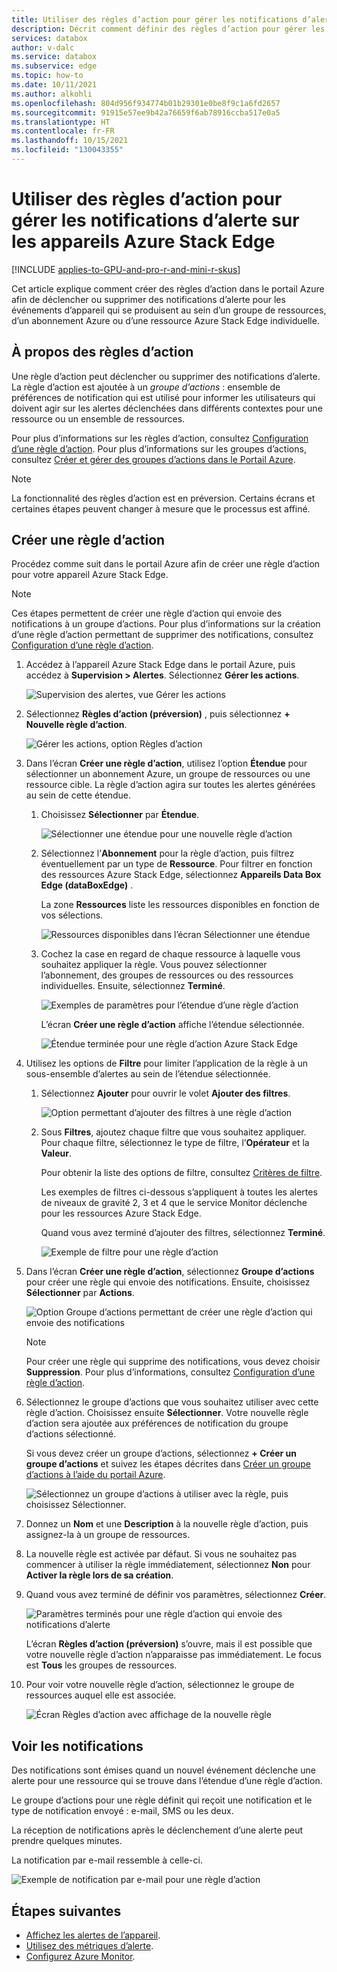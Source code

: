 ```yaml
---
title: Utiliser des règles d’action pour gérer les notifications d’alerte sur les appareils Azure Stack Edge | Microsoft Docs
description: Décrit comment définir des règles d’action pour gérer les notifications d’alerte pour les appareils Azure Stack Edge dans le portail Azure.
services: databox
author: v-dalc
ms.service: databox
ms.subservice: edge
ms.topic: how-to
ms.date: 10/11/2021
ms.author: alkohli
ms.openlocfilehash: 804d956f934774b01b29301e0be8f9c1a6fd2657
ms.sourcegitcommit: 91915e57ee9b42a76659f6ab78916ccba517e0a5
ms.translationtype: HT
ms.contentlocale: fr-FR
ms.lasthandoff: 10/15/2021
ms.locfileid: "130043355"
---
```

# <a name="use-action-rules-to-manage-alert-notifications-on-azure-stack-edge-devices"></a>Utiliser des règles d’action pour gérer les notifications d’alerte sur les appareils Azure Stack Edge

[!INCLUDE [applies-to-GPU-and-pro-r-and-mini-r-skus](../../includes/azure-stack-edge-applies-to-gpu-pro-r-mini-r-sku.md)]

Cet article explique comment créer des règles d’action dans le portail Azure afin de déclencher ou supprimer des notifications d’alerte pour les événements d’appareil qui se produisent au sein d’un groupe de ressources, d’un abonnement Azure ou d’une ressource Azure Stack Edge individuelle.  

## <a name="about-action-rules"></a>À propos des règles d’action

Une règle d’action peut déclencher ou supprimer des notifications d’alerte. La règle d’action est ajoutée à un *groupe d’actions* : ensemble de préférences de notification qui est utilisé pour informer les utilisateurs qui doivent agir sur les alertes déclenchées dans différents contextes pour une ressource ou un ensemble de ressources.

Pour plus d’informations sur les règles d’action, consultez [Configuration d’une règle d’action](../azure-monitor/alerts/alerts-action-rules.md?tabs=portal#configuring-an-action-rule). Pour plus d’informations sur les groupes d’actions, consultez [Créer et gérer des groupes d’actions dans le Portail Azure](../azure-monitor/alerts/action-groups.md).

> [!NOTE]
> La fonctionnalité des règles d’action est en préversion. Certains écrans et certaines étapes peuvent changer à mesure que le processus est affiné.


## <a name="create-an-action-rule"></a>Créer une règle d’action

Procédez comme suit dans le portail Azure afin de créer une règle d’action pour votre appareil Azure Stack Edge.

> [!NOTE]
> Ces étapes permettent de créer une règle d’action qui envoie des notifications à un groupe d’actions. Pour plus d’informations sur la création d’une règle d’action permettant de supprimer des notifications, consultez [Configuration d’une règle d’action](../azure-monitor/alerts/alerts-action-rules.md?tabs=portal#configuring-an-action-rule).

1. Accédez à l’appareil Azure Stack Edge dans le portail Azure, puis accédez à **Supervision > Alertes**. Sélectionnez **Gérer les actions**.

   ![Supervision des alertes, vue Gérer les actions](media/azure-stack-edge-gpu-manage-device-event-alert-notifications/action-rules-open-view-01.png)

2. Sélectionnez **Règles d’action (préversion)** , puis sélectionnez **+ Nouvelle règle d’action**.

   ![Gérer les actions, option Règles d’action](media/azure-stack-edge-gpu-manage-device-event-alert-notifications/action-rules-open-view-02.png)

3. Dans l’écran **Créer une règle d’action**, utilisez l’option **Étendue** pour sélectionner un abonnement Azure, un groupe de ressources ou une ressource cible. La règle d’action agira sur toutes les alertes générées au sein de cette étendue.

   1. Choisissez **Sélectionner** par **Étendue**.

      ![Sélectionner une étendue pour une nouvelle règle d’action](media/azure-stack-edge-gpu-manage-device-event-alert-notifications/new-action-rule-scope-01.png)

   2. Sélectionnez l’**Abonnement** pour la règle d’action, puis filtrez éventuellement par un type de **Ressource**. Pour filtrer en fonction des ressources Azure Stack Edge, sélectionnez **Appareils Data Box Edge (dataBoxEdge)** .

      La zone **Ressources** liste les ressources disponibles en fonction de vos sélections.
  
      ![Ressources disponibles dans l’écran Sélectionner une étendue](media/azure-stack-edge-gpu-manage-device-event-alert-notifications/new-action-rule-scope-02.png)

   3. Cochez la case en regard de chaque ressource à laquelle vous souhaitez appliquer la règle. Vous pouvez sélectionner l’abonnement, des groupes de ressources ou des ressources individuelles. Ensuite, sélectionnez **Terminé**.

      ![Exemples de paramètres pour l’étendue d’une règle d’action](media/azure-stack-edge-gpu-manage-device-event-alert-notifications/new-action-rule-scope-03.png)

      L’écran **Créer une règle d’action** affiche l’étendue sélectionnée.

      ![Étendue terminée pour une règle d’action Azure Stack Edge](media/azure-stack-edge-gpu-manage-device-event-alert-notifications/new-action-rule-scope-04.png)

4. Utilisez les options de **Filtre** pour limiter l’application de la règle à un sous-ensemble d’alertes au sein de l’étendue sélectionnée.

   1. Sélectionnez **Ajouter** pour ouvrir le volet **Ajouter des filtres**.

      ![Option permettant d’ajouter des filtres à une règle d’action](media/azure-stack-edge-gpu-manage-device-event-alert-notifications/new-action-rule-filter-01.png)

   2. Sous **Filtres**, ajoutez chaque filtre que vous souhaitez appliquer. Pour chaque filtre, sélectionnez le type de filtre, l’**Opérateur** et la **Valeur**.
   
      Pour obtenir la liste des options de filtre, consultez [Critères de filtre](../azure-monitor/alerts/alerts-action-rules.md?tabs=portal#filter-criteria).

      Les exemples de filtres ci-dessous s’appliquent à toutes les alertes de niveaux de gravité 2, 3 et 4 que le service Monitor déclenche pour les ressources Azure Stack Edge.

      Quand vous avez terminé d’ajouter des filtres, sélectionnez **Terminé**.
   
      ![Exemple de filtre pour une règle d’action](media/azure-stack-edge-gpu-manage-device-event-alert-notifications/new-action-rule-filter-02.png)

5. Dans l’écran **Créer une règle d’action**, sélectionnez **Groupe d’actions** pour créer une règle qui envoie des notifications. Ensuite, choisissez **Sélectionner** par **Actions**.

   ![Option Groupe d’actions permettant de créer une règle d’action qui envoie des notifications](media/azure-stack-edge-gpu-manage-device-event-alert-notifications/new-action-rule-action-group-01.png)

   > [!NOTE]
   > Pour créer une règle qui supprime des notifications, vous devez choisir **Suppression**. Pour plus d’informations, consultez [Configuration d’une règle d’action](../azure-monitor/alerts/alerts-action-rules.md?tabs=portal#configuring-an-action-rule).

6. Sélectionnez le groupe d’actions que vous souhaitez utiliser avec cette règle d’action. Choisissez ensuite **Sélectionner**. Votre nouvelle règle d’action sera ajoutée aux préférences de notification du groupe d’actions sélectionné.

   Si vous devez créer un groupe d’actions, sélectionnez **+ Créer un groupe d’actions** et suivez les étapes décrites dans [Créer un groupe d’actions à l’aide du portail Azure](../azure-monitor/alerts/action-groups.md#create-an-action-group-by-using-the-azure-portal).

   ![Sélectionnez un groupe d’actions à utiliser avec la règle, puis choisissez Sélectionner.](media/azure-stack-edge-gpu-manage-device-event-alert-notifications/new-action-rule-action-group-02.png)

7. Donnez un **Nom** et une **Description** à la nouvelle règle d’action, puis assignez-la à un groupe de ressources.

9. La nouvelle règle est activée par défaut. Si vous ne souhaitez pas commencer à utiliser la règle immédiatement, sélectionnez **Non** pour **Activer la règle lors de sa création**.

10. Quand vous avez terminé de définir vos paramètres, sélectionnez **Créer**.

    ![Paramètres terminés pour une règle d’action qui envoie des notifications d’alerte](media/azure-stack-edge-gpu-manage-device-event-alert-notifications/new-action-rule-completed-settings.png)

    L’écran **Règles d’action (préversion)** s’ouvre, mais il est possible que votre nouvelle règle d’action n’apparaisse pas immédiatement. Le focus est **Tous** les groupes de ressources.

11. Pour voir votre nouvelle règle d’action, sélectionnez le groupe de ressources auquel elle est associée.

    ![Écran Règles d’action avec affichage de la nouvelle règle](media/azure-stack-edge-gpu-manage-device-event-alert-notifications/new-action-rule-displayed.png)


## <a name="view-notifications"></a>Voir les notifications

Des notifications sont émises quand un nouvel événement déclenche une alerte pour une ressource qui se trouve dans l’étendue d’une règle d’action.

Le groupe d’actions pour une règle définit qui reçoit une notification et le type de notification envoyé : e-mail, SMS ou les deux.

La réception de notifications après le déclenchement d’une alerte peut prendre quelques minutes.

La notification par e-mail ressemble à celle-ci.

![Exemple de notification par e-mail pour une règle d’action](media/azure-stack-edge-gpu-manage-device-event-alert-notifications/sample-action-rule-email-notification.png)


## <a name="next-steps"></a>Étapes suivantes

- [Affichez les alertes de l’appareil](azure-stack-edge-alerts.md).
- [Utilisez des métriques d’alerte](../azure-monitor/alerts/alerts-metric.md).
- [Configurez Azure Monitor](azure-stack-edge-gpu-enable-azure-monitor.md).
